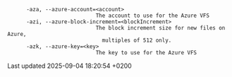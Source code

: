 <div id="header">

</div>

<div id="content">

<div class="listingblock">

<div class="content">

``` highlight
      -aza, --azure-account=<account>
                            The account to use for the Azure VFS
      -azi, --azure-block-increment=<blockIncrement>
                            The block increment size for new files on Azure,
                              multiples of 512 only.
      -azk, --azure-key=<key>
                            The key to use for the Azure VFS
```

</div>

</div>

</div>

<div id="footer">

<div id="footer-text">

Last updated 2025-09-04 18:20:54 +0200

</div>

</div>
